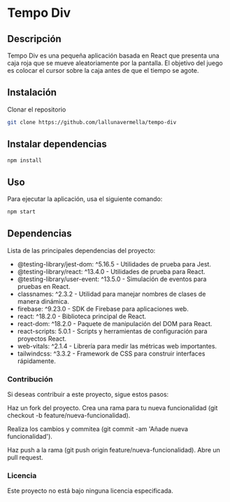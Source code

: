 # Tempo Div
## Descripción
Tempo Div es una pequeña aplicación basada en React que presenta una caja roja que se mueve aleatoriamente por la pantalla. El objetivo del juego es colocar el cursor sobre la caja antes de que el tiempo se agote.

## Instalación
Clonar el repositorio

```bash
git clone https://github.com/lallunavermella/tempo-div
```
## Instalar dependencias

```bash
npm install
```
## Uso
Para ejecutar la aplicación, usa el siguiente comando:

```bash
npm start
```
## Dependencias
Lista de las principales dependencias del proyecto:

- @testing-library/jest-dom: ^5.16.5 - Utilidades de prueba para Jest.
- @testing-library/react: ^13.4.0 - Utilidades de prueba para React.
- @testing-library/user-event: ^13.5.0 - Simulación de eventos para pruebas en React.
- classnames: ^2.3.2 - Utilidad para manejar nombres de clases de manera dinámica.
- firebase: ^9.23.0 - SDK de Firebase para aplicaciones web.
- react: ^18.2.0 - Biblioteca principal de React.
- react-dom: ^18.2.0 - Paquete de manipulación del DOM para React.
- react-scripts: 5.0.1 - Scripts y herramientas de configuración para proyectos React.
- web-vitals: ^2.1.4 - Librería para medir las métricas web importantes.
- tailwindcss: ^3.3.2 - Framework de CSS para construir interfaces rápidamente.
### Contribución
Si deseas contribuir a este proyecto, sigue estos pasos:

Haz un fork del proyecto.
Crea una rama para tu nueva funcionalidad (git checkout -b feature/nueva-funcionalidad).

Realiza los cambios y commitea (git commit -am 'Añade nueva funcionalidad').

Haz push a la rama (git push origin feature/nueva-funcionalidad).
Abre un pull request.
### Licencia
Este proyecto no está bajo ninguna licencia especificada.
